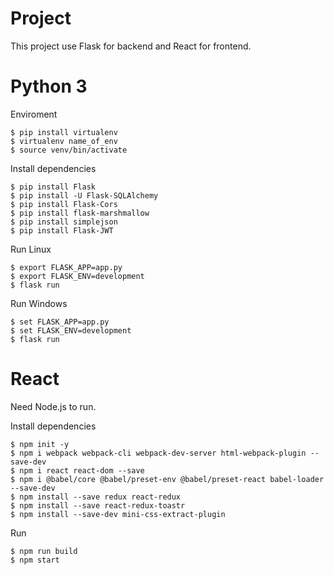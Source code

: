 # Project
This project use Flask for backend and React for frontend. <br />

# Python 3
Enviroment
```
$ pip install virtualenv
$ virtualenv name_of_env
$ source venv/bin/activate
```

Install dependencies
```
$ pip install Flask
$ pip install -U Flask-SQLAlchemy
$ pip install Flask-Cors
$ pip install flask-marshmallow
$ pip install simplejson
$ pip install Flask-JWT
```
Run Linux
```
$ export FLASK_APP=app.py
$ export FLASK_ENV=development
$ flask run
```
Run Windows
```
$ set FLASK_APP=app.py
$ set FLASK_ENV=development
$ flask run
```

# React
Need Node.js to run.

Install dependencies
```
$ npm init -y
$ npm i webpack webpack-cli webpack-dev-server html-webpack-plugin --save-dev
$ npm i react react-dom --save
$ npm i @babel/core @babel/preset-env @babel/preset-react babel-loader --save-dev
$ npm install --save redux react-redux
$ npm install --save react-redux-toastr
$ npm install --save-dev mini-css-extract-plugin
```
Run
```
$ npm run build
$ npm start
```
